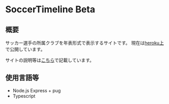 # SoccerTimeline Beta

## 概要
サッカー選手の所属クラブを年表形式で表示するサイトです。
現在は[heroku上](https://soccerplayertimeline.herokuapp.com/)で公開しています。

サイトの説明等は[こちら](https://yaya.qrunch.io/entries/MUOr0tFSCMveFM1R)で記載しています。

## 使用言語等
* Node.js Express + pug
* Typescript
